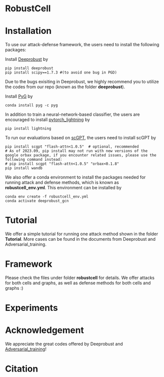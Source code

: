 # RobustCell

# Installation

To use our attack-defense framework, the users need to install the following packages:

Install [Deeprobust](https://github.com/DSE-MSU/DeepRobust?tab=readme-ov-file) by

```
pip install deeprobust
pip install scipy==1.7.3 #(to avoid one bug in PGD)
```

Due to the bugs exisiting in Deeprobust, we highly recommend you to utilize the codes from our repo (known as the folder **deeprobust**).

Install [PyG](https://pytorch-geometric.readthedocs.io/en/latest/) by

```
conda install pyg -c pyg
```

In addition to train a neural-network-based classifier, the users are encouraged to install [pytorch_lightning](https://lightning.ai/docs/pytorch/stable/) by

```
pip install lightning
```


To run our evaluations based on [scGPT](https://github.com/bowang-lab/scGPT), the users need to install scGPT by

```
pip install scgpt "flash-attn<1.0.5"  # optional, recommended
# As of 2023.09, pip install may not run with new versions of the google orbax package, if you encounter related issues, please use the following command instead:
# pip install scgpt "flash-attn<1.0.5" "orbax<0.1.8"
pip install wandb
```

We also offer a conda environment to install the packages needed for running attack and defense methods, which is known as **robustcell_env.yml**. This environment can be installed by

```
conda env create -f robustcell_env.yml
conda activate deeprobust_gcn
```

# Tutorial

We offer a simple tutorial for running one attack method shown in the folder **Tutorial**. More cases can be found in the documents from Deeprobust and Adversarial_training.

# Framework

Please check the files under folder **robustcell** for details. We offer attacks for both cells and graphs, as well as defense methods for both cells and graphs :)

# Experiments

# Acknowledgement

We appreciate the great codes offered by Deeprobust and [Adversarial_training](https://github.com/MehrshadSD/robustness-interpretability)!

# Citation